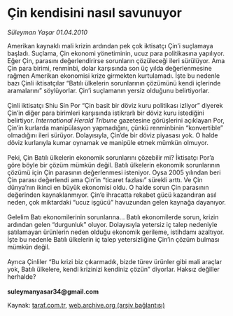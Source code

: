 # Çin kendisini nasıl savunuyor

*Süleyman Yaşar 01.04.2010*

<div class="yazi">Amerikan kaynaklı mali krizin ardından pek çok iktisatçı Çin’i suçlamaya başladı. Suçlama, Çin ekonomi yönetiminin, ucuz para politikasına yapılıyor. Eğer Çin, parasını değerlendirirse sorunların çözüleceği ileri sürülüyor. Ama Çin para birimi, renminbi, dolar karşısında son üç yılda değerlenmesine rağmen Amerikan ekonomisi krize girmekten kurtulamadı. İşte bu nedenle bazı Çinli iktisatçılar “Batılı ülkelerin sorunlarının çözümünü kendi içlerinde aramalarını” söylüyorlar. Çin’i suçlamanın yersiz olduğunu belirtiyorlar. <br/><br/>Çinli iktisatçı Shiu Sin Por “Çin basit bir döviz kuru politikası izliyor” diyerek Çin’in diğer para birimleri karşısında istikrarlı bir döviz kuru istediğini belirtiyor. <i>International Herald Tribune</i> gazetesine görüşlerini açıklayan Por, Çin’in kurlarda manipülasyon yapmadığını, çünkü renminbinin “konvertible” olmadığını ileri sürüyor. Dolayısıyla, Çin’de bir döviz piyasası yok. O halde döviz kurlarıyla kumar oynamak ve manipüle etmek mümkün olmuyor. <br/><br/>Peki, Çin Batılı ülkelerin ekonomik sorunlarını çözebilir mi? İktisatçı Por’a göre böyle bir çözüm mümkün değil. Batılı ülkelerin ekonomik sorunlarının çözümü için Çin parasının değerlenmesi isteniyor. Oysa 2005 yılından beri Çin parası değerlendi ama Çin’in “ticaret fazlası” sürekli arttı. Ve Çin dünya’nın ikinci en büyük ekonomisi oldu. O halde sorun Çin parasının değerinden kaynaklanmıyor. Çin’e ihracatta rekabet gücü kazandıran asıl neden, çok miktardaki “ucuz işgücü” havuzundan gelen kaynağa dayanıyor. <br/><br/>Gelelim Batı ekonomilerinin sorunlarına... Batılı ekonomilerde sorun, krizin ardından gelen “durgunluk” oluyor. Dolayısıyla yetersiz iç talep nedeniyle satılamayan ürünlerin neden olduğu ekonomik gerileme, istihdamı azaltıyor. İşte bu nedenle Batılı ülkelerin iç talep yetersizliğine Çin’in çözüm bulması mümkün değil. <br/><br/>Ayrıca Çinliler “Bu krizi biz çıkarmadık, bizde türev ürünler gibi mali araçlar yok, Batılı ülkelere, kendi krizinizi kendiniz çözün” diyorlar. Haksız değiller herhalde? <b><br/><br/>suleymanyasar34@gmail.com</b></div>

Kaynak: [taraf.com.tr](http://www.taraf.com.tr:80/makale/10717.htm), [web.archive.org (arşiv bağlantısı)](http://web.archive.org/web/20100404073724/http://www.taraf.com.tr:80/makale/10717.htm)
